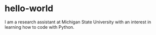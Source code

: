 # hello-world

I am a research assistant at Michigan State University with an interest in learning how to code with Python.
